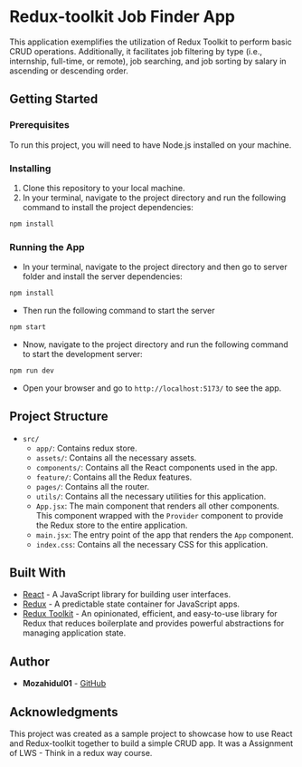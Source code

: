 # Redux-toolkit Job Finder App

This application exemplifies the utilization of Redux Toolkit to perform basic CRUD operations. Additionally, it facilitates job filtering by type (i.e., internship, full-time, or remote), job searching, and job sorting by salary in ascending or descending order.

## Getting Started

### Prerequisites

To run this project, you will need to have Node.js installed on your machine.

### Installing

1. Clone this repository to your local machine.
2. In your terminal, navigate to the project directory and run the following command to install the project dependencies:

``` bash
npm install
```

### Running the App

- In your terminal, navigate to the project directory and then go to server folder and install the server dependencies:

``` bash
npm install
```

- Then run the following command to start the server

``` bash
npm start
```

- Nnow, navigate to the project directory and run the following command to start the development server:

``` bash
npm run dev
```

- Open your browser and go to `http://localhost:5173/` to see the app.

## Project Structure

- `src/`
  - `app/`: Contains redux store.
  - `assets/`: Contains all the necessary assets.
  - `components/`: Contains all the React components used in the app.
  - `feature/`: Contains all the Redux features.
  - `pages/`: Contains all the router.
  - `utils/`: Contains all the necessary utilities for this application.
  - `App.jsx`: The main component that renders all other components. This component wrapped with the `Provider` component to provide the Redux store to the entire application.
  - `main.jsx`: The entry point of the app that renders the `App` component.
  - `index.css`: Contains all the necessary CSS for this application.

## Built With

- [React](https://reactjs.org/) - A JavaScript library for building user interfaces.
- [Redux](https://redux.js.org/) - A predictable state container for JavaScript apps.
- [Redux Toolkit](https://redux-toolkit.js.org/) - An opinionated, efficient, and easy-to-use library for Redux that reduces boilerplate and provides powerful abstractions for managing application state.

## Author

- **Mozahidul01** - [GitHub](https://github.com/mozahidul01)

## Acknowledgments

This project was created as a sample project to showcase how to use React and Redux-toolkit together to build a simple CRUD app. It was a Assignment of LWS - Think in a redux way course.
